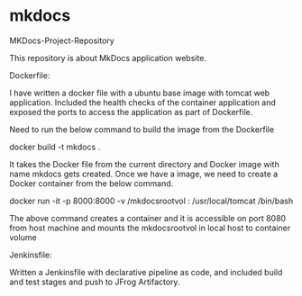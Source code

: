 # mkdocs
MKDocs-Project-Repository


This repository is about MkDocs application website. 

Dockerfile:

I have written a docker file with a ubuntu base image with tomcat web application. Included the health checks of the container application and exposed the ports to access the application as part of Dockerfile.

Need to run the below command to build the image from the Dockerfile

docker build -t mkdocs .

It takes the Docker file from the current directory and Docker image with name mkdocs gets created. Once we have a image, we need to create a Docker container from the below command.

docker run -it -p 8000:8000 -v /mkdocsrootvol : /usr/local/tomcat /bin/bash

The above command creates a container and it is accessible on port 8080 from host machine and mounts the mkdocsrootvol in local host to container volume

Jenkinsfile:

Written a Jenkinsfile with declarative pipeline as code, and included build and test stages and push to JFrog Artifactory.

